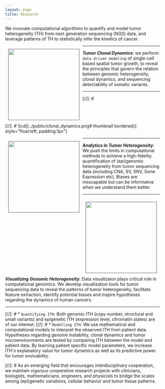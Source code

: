 ```yaml
---
layout: page
title: Research
---
```


We innovate computational algorithms to quantify and model tumor heterogeneity (TH) from next generation sequencing (NGS) data, and leverage patterns of TH to statistically infer the kinetics of cancer.

<div style="float:left; border:solid 1px gray; margin:10px;"><img src="../public/clonal_dynamics.png" width="230"></div>

---
**_Tumor Clonal Dynamics_**: we perform `data driven modeling` of single-cell based spatial tumor growth, to reveal the principles that govern the relation between genomic heterogeneity, clonal dynamics, and sequencing detectability of somatic variants.

---


[//]: # <div style="float:none;clear:both;"></div>
[//]: # ![cd](../public/clonal_dynamics.png# thumbnail bordered){: style="float:left; padding:1px"}


<div style="float:left; border:solid 1px gray; margin:10px;"><img src="../public/analytics_TH.png" width="230"></div>

---
**_Analytics in Tumor Heterogeneity_**: We push the limits in computational methods to achieve a high-fidelity quantification of (epi)genomic heterogeneity from tumor sequencing data (including CNA, SV, SNV, Gene Expression etc). Biases are inescapable but can be informative when we understand them better.
<!-- Example: [VAP](https://combine-lab.github.io/VAP/) -->

---

<div style="float:left; border:solid 1px gray; margin:10px;"><img src="../public/ITH_plot.png" width="230"></div>

---
**_Visualizing Genomic Heterogeneity_**: Data visualizaion plays critical role in computational genomics. We develop visualization tools for tumor sequencing data to reveal the patterns of tumor heterogeneity, facilitate feature extraction, identify potential biases and inspire hypotheses regarding the dynamics of human cancers.
<!-- Example: [VAP](https://combine-lab.github.io/VAP/) -->

---


[//]: # * `Quantifying ITH`:  Both genomic ITH (copy number, structural and small variants) and epigenetic ITH (expression level, chromatin states) are of our interest. <!-- Example: [VAP](https://combine-lab.github.io/VAP/) -->
[//]: # * `Modelling ITH`: We use mathematical and computational models to interpret the observed ITH from patient data. Hypotheses regarding genome instability, clonal dynamics and tumor microenvironments are tested by comparing ITH between the model and patient data. By learning patient specific model parameters, we increase ITH's explanatory value for tumor dynamics as well as its predictive power for tumor evolvability.

[//]: # As an emerging field that encourages interdisciplinary cooperation, we maintain vigorous cooperative research projects with clinicians, biologists, mathematicians, engineers, and physicists to bridge the scales among (epi)genetic variations, cellular behavior and tumor tissue patterns.




